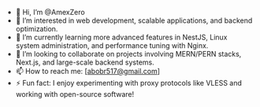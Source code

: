 - 👋 Hi, I’m @AmexZero
- 👀 I’m interested in web development, scalable applications, and backend optimization.
- 🌱 I’m currently learning more advanced features in NestJS, Linux system administration, and performance tuning with Nginx.
- 💞 I’m looking to collaborate on projects involving MERN/PERN stacks, Next.js, and large-scale backend systems.
- 📫 How to reach me: [abobr517@gmail.com]
- ⚡️ Fun fact: I enjoy experimenting with proxy protocols like VLESS and working with open-source software!


<!---
AmexZero/AmexZero is a ✨ special ✨ repository because its `README.md` (this file) appears on your GitHub profile.
You can click the Preview link to take a look at your changes.
--->
